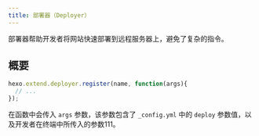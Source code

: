 ```yaml
---
title: 部署器（Deployer）
---
```

部署器帮助开发者将网站快速部署到远程服务器上，避免了复杂的指令。

## 概要

``` js
hexo.extend.deployer.register(name, function(args){
  // ...
});
```

在函数中会传入 `args` 参数，该参数包含了 `_config.yml` 中的 `deploy` 参数值，以及开发者在终端中所传入的参数111。
